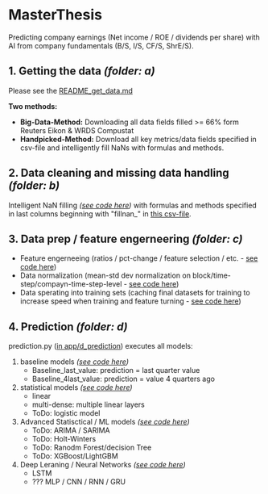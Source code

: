 # MasterThesis
Predicting company earnings (Net income / ROE / dividends per share) with AI from company fundamentals (B/S, I/S, CF/S, ShrE/S).

## 1. Getting the data *(folder: a)*
Please see the [README_get_data.md](app/a_get_data/README_get_data.md)  
  
**Two methods:**
- **Big-Data-Method:** Downloading all data fields filled >= 66% form Reuters Eikon & WRDS Compustat
- **Handpicked-Method:** Download all key metrics/data fields specified in csv-file and intelligently fill NaNs with formulas and methods.

## 2. Data cleaning and missing data handling *(folder: b)*
Intelligent NaN filling *([see code here](app/b_data_cleaning/data_cleaning.py))* with formulas and methods specified in last columns beginning with "fillnan_" in [this csv-file](app/a_get_data/reuters_eikon/key_reuters_fields.csv).
  
## 3. Data prep / feature engerneering *(folder: c)*
- Feature engerneeing (ratios / pct-change / feature selection / etc. - [see code here](app/c_data_prep/i_feature_engineering.py))
- Data normalization (mean-std dev normalization on block/time-step/compayn-time-step-level - [see code here](app/c_data_prep/ii_data_prep.py))
- Data sperating into training sets (caching final datasets for training to increase speed when training and feature turning - [see code here](app/c_data_prep/ii_data_prep.py))
  
## 4. Prediction *(folder: d)*
prediction.py ([in app/d_prediction](app/d_prediction/prediction.py)) executes all models:
1. baseline models *([see code here](app/d_prediction/baseline_models.py))*
    - Baseline_last_value: prediction = last quarter value
    - Baseline_4last_value: prediction = value 4 quarters ago
2. statistical models *([see code here](app/d_prediction/statistical_models.py))*
    - linear
    - multi-dense: multiple linear layers
    - ToDo: logistic model
3. Advanced Statisctical / ML models *([see code here](app/d_prediction/ML_xxx_models.py))*
    - ToDo: ARIMA / SARIMA
    - ToDo: Holt-Winters
    - ToDo: Ranodm Forest/decision Tree
    - ToDo: XGBoost/LightGBM
4. Deep Leraning / Neural Networks *([see code here](app/d_prediction/NN_tensorflow_models.py))*
    - LSTM
    - ??? MLP / CNN / RNN / GRU